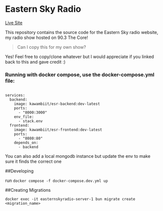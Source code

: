 # Eastern Sky Radio

[Live Site](https://easternskyradio.xyz)

This repository contains the source code for the Eastern Sky radio website, my radio show hosted on 90.3 The Core!

> Can I copy this for my own show? 

Yes! Feel free to copy/clone whatever but I would appreciate if you linked back to this and gave credit :)


### Running with docker compose, use the docker-compose.yml file:
```docker-compose

services:
  backend:
    image: kawambiit/esr-backend:dev-latest
    ports:
      - "8000:3000"
    env_file:
      - stack.env
  frontend:
    image: kawambiit/esr-frontend:dev-latest
    ports:
      - "8080:80"
    depends_on:
      - backend
```
You can also add a local mongodb instance but update the env to make sure it finds the correct one

##Developing

run `docker compose -f docker-compose.dev.yml up`

##Creating Migrations

`docker exec -it easternskyradio-server-1 bun migrate create <migration_name>`


